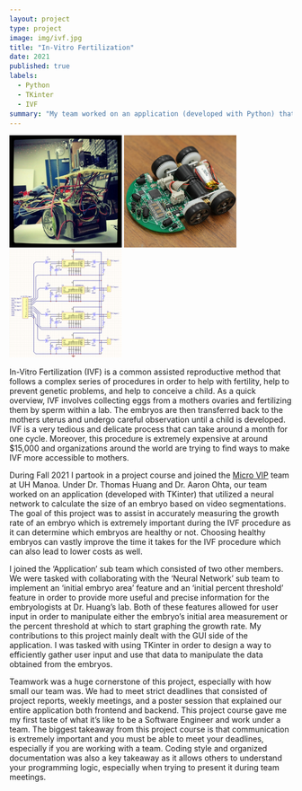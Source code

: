 ```yaml
---
layout: project
type: project
image: img/ivf.jpg
title: "In-Vitro Fertilization"
date: 2021
published: true
labels:
  - Python
  - TKinter
  - IVF
summary: "My team worked on an application (developed with Python) that utilizes a neural network in order to calculate the size of an embryo based on video segmentations."
---
```


<div class="text-center p-4">
  <img width="200px" src="../img/micromouse/micromouse-robot.png" class="img-thumbnail" >
  <img width="200px" src="../img/micromouse/micromouse-robot-2.jpg" class="img-thumbnail" >
  <img width="200px" src="../img/micromouse/micromouse-circuit.png" class="img-thumbnail" >
</div>

In-Vitro Fertilization (IVF) is a common assisted reproductive method that follows a complex series of procedures in order to help with fertility, help to prevent genetic problems, and help to conceive a child. As a quick overview, IVF involves collecting eggs from a mothers ovaries and fertilizing them by sperm within a lab. The embryos are then transferred back to the mothers uterus and undergo careful observation until a child is developed. IVF is a very tedious and delicate process that can take around a month for one cycle. Moreover, this procedure is extremely expensive at around $15,000 and organizations around the world are trying to find ways to make IVF more accessible to mothers.

During Fall 2021 I partook in a project course and joined the [Micro VIP](https://manoa.hawaii.edu/uh-vip/project/micro-vip/) team at UH Manoa. Under Dr. Thomas Huang and Dr. Aaron Ohta, our team worked on an application (developed with TKinter) that utilized a neural network to calculate the size of an embryo based on video segmentations. The goal of this project was to assist in accurately measuring the growth rate of an embryo which is extremely important during the IVF procedure as it can determine which embryos are healthy or not. Choosing healthy embryos can vastly improve the time it takes for the IVF procedure which can also lead to lower costs as well.

I joined the ‘Application’ sub team which consisted of two other members. We were tasked with collaborating with the ‘Neural Network’ sub team to implement an ‘initial embryo area’ feature and an ‘initial percent threshold’ feature in order to provide more useful and precise information for the embryologists at Dr. Huang’s lab. Both of these features allowed for user input in order to manipulate either the embryo’s initial area measurement or the percent threshold at which to start graphing the growth rate. My contributions to this project mainly dealt with the GUI side of the application. I was tasked with using TKinter in order to design a way to efficiently gather user input and use that data to manipulate the data obtained from the embryos.

Teamwork was a huge cornerstone of this project, especially with how small our team was. We had to meet strict deadlines that consisted of project reports, weekly meetings, and a poster session that explained our entire application both frontend and backend. This project course gave me my first taste of what it’s like to be a Software Engineer and work under a team. The biggest takeaway from this project course is that communication is extremely important and you must be able to meet your deadlines, especially if you are working with a team. Coding style and organized documentation was also a key takeaway as it allows others to understand your programming logic, especially when trying to present it during team meetings.

